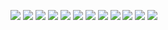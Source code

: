![](https://files.catbox.moe/jo54uh.webp) ![](https://files.catbox.moe/i6jrbi.png) ![](https://files.catbox.moe/1vdpfx.png) 
![](https://files.catbox.moe/6zq20n.png) ![](https://files.catbox.moe/du2bla.png) ![](https://files.catbox.moe/qf73hg.png) ![](https://files.catbox.moe/42vx2t.png)
![](https://files.catbox.moe/j0fqf3.gif) ![](https://files.catbox.moe/lhriac.webp) ![](https://files.catbox.moe/ipjdgb.png) ![](https://files.catbox.moe/iio6g4.png) 
![](https://files.catbox.moe/hjwdxn.png) 
